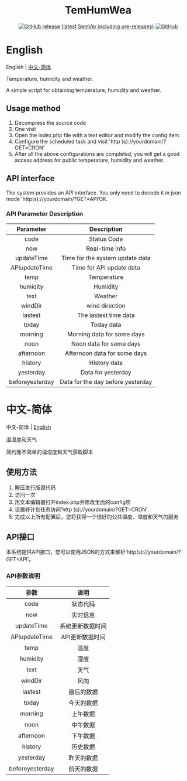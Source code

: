 # <center>TemHumWea</center>
<p align="center">
<a href="https://github.com/SANYIMOE/TemHumWea/releases"><img alt="GitHub release (latest SemVer including pre-releases)" src="https://img.shields.io/github/v/release/SANYIMOE/TemHumWea?include_prereleases&style=flat-square"></a>
<a href="https://github.com/SANYIMOE/TemHumWea/blob/master/LICENSE"><img alt="GitHub" src="https://img.shields.io/github/license/SANYIMOE/TemHumWea?style=flat-square"></a>
</p>

# English
English | <a href="#中文-简体">中文-简体</a>

Temperature, humidity and weather.

A simple script for obtaining temperature, humidity and weather.

## Usage method
1. Decompress the source code
2. One visit
3. Open the index.php file with a text editor and modify the config item
4. Configure the scheduled task and visit 'http (s)://yourdomain/?GET=CRON’
5. After all the above configurations are completed, you will get a good access address for public temperature, humidity and weather.

## API interface
The system provides an API interface. You only need to decode it in json mode ‘http(s)://yourdomain/?GET=API’OK.

### API Parameter Description
|Parameter|Description|
|:----:|:----:|
|code|Status Code|
|now|Real-time info|
|updateTime|Time for the system update data|
|APIupdateTime|Time for API update data|
|temp|Temperature|
|humidity|Humidity|
|text|Weather|
|windDir|wind direction|
|lastest|The lastest time data|
|today|Today data|
|morning|Morning data for some days|
|noon|Noon data for some days|
|afternoon|Afternoon data for some days|
|history|History data|
|yesterday|Data for yesterday|
|beforeyesterday|Data for the day before yesterday|

# 中文-简体
中文-简体 | <a href="#English">English</a>

温湿度和天气

简约而不简单的温湿度和天气获取脚本

## 使用方法
1. 解压发行版源代码
2. 访问一次
3. 用文本编辑器打开index.php并修改里面的config项
4. 设置好计划任务访问'http (s)://yourdomain/?GET=CRON’
5. 完成以上所有配置后，您将获得一个很好的公共温度、湿度和天气的服务

## API接口
本系统提供API接口，您可以使用JSON的方式来解析‘http(s)://yourdomain/?GET=API’。

### API参数说明
|参数|说明|
|:----:|:----:|
|code|状态代码|
|now|实时信息|
|updateTime|系统更新数据时间|
|APIupdateTime|API更新数据时间|
|temp|温度|
|humidity|湿度|
|text|天气|
|windDir|风向|
|lastest|最后的数据|
|today|今天的数据|
|morning|上午数据|
|noon|中午数据|
|afternoon|下午数据|
|history|历史数据|
|yesterday|昨天的数据|
|beforeyesterday|前天的数据|

